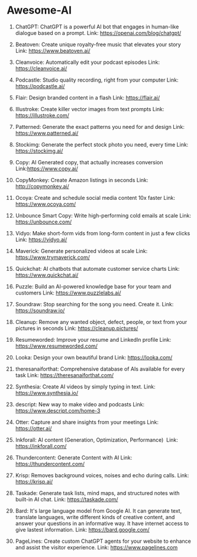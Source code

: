 # Awesome-AI

1. ChatGPT: ChatGPT is a powerful AI bot that engages in human-like dialogue based on a prompt.
Link: https://openai.com/blog/chatgpt/

2. Beatoven: Create unique royalty-free music that elevates your story
Link: https://www.beatoven.ai/

3. Cleanvoice: Automatically edit your podcast episodes
Link: https://cleanvoice.ai/

4. Podcastle: Studio quality recording, right from your computer
Link: https://podcastle.ai/

5. Flair: Design branded content in a flash
Link: https://flair.ai/

6. Illustroke: Create killer vector images from text prompts
Link: https://illustroke.com/

7. Patterned: Generate the exact patterns you need for and design
Link: https://www.patterned.ai/

8. Stockimg: Generate the perfect stock photo you need, every time
Link: https://stockimg.ai/

9. Copy: AI Generated copy, that actually increases conversion
Link:https://www.copy.ai/

10. CopyMonkey: Create Amazon listings in seconds
Link: http://copymonkey.ai/

11. Ocoya: Create and schedule social media content 10x faster
Link: https://www.ocoya.com/

12. Unbounce Smart Copy: Write high-performing cold emails at scale
Link: https://unbounce.com/

13. Vidyo: Make short-form vids from long-form content in just a few clicks
Link: https://vidyo.ai/

14. Maverick: Generate personalized videos at scale
Link: https://www.trymaverick.com/

15. Quickchat: AI chatbots that automate customer service charts
Link: https://www.quickchat.ai/

16. Puzzle: Build an AI-powered knowledge base for your team and customers
Link: https://www.puzzlelabs.ai/

17. Soundraw: Stop searching for the song you need. Create it.
Link: https://soundraw.io/

18. Cleanup: Remove any wanted object, defect, people, or text from your pictures in seconds
Link: https://cleanup.pictures/

19. Resumeworded: Improve your resume and LinkedIn profile
Link:  https://www.resumeworded.com/

20. Looka: Design your own beautiful brand
Link: https://looka.com/

21. theresanaiforthat: Comprehensive database of AIs available for every task
Link: https://theresanaiforthat.com/

22. Synthesia: Create AI videos by simply typing in text.
Link: https://www.synthesia.io/

23. descript: New way to make video and podcasts
Link: https://www.descript.com/home-3

24. Otter: Capture and share insights from your meetings
Link: https://otter.ai/

25. Inkforall: AI content (Generation, Optimization, Performance) 
Link: https://inkforall.com/

26. Thundercontent: Generate Content with AI
Link: https://thundercontent.com/

27. Krisp: Removes background voices, noises and echo during calls.
Link: https://krisp.ai/

28. Taskade: Generate task lists, mind maps, and structured notes with built-in AI chat.
Link: https://taskade.com/

29. Bard: It's large language model from Google AI. It can generate text, translate languages, write different kinds of creative content, and answer your questions in an informative way. It have internet access to give lastest information.
Link: https://bard.google.com/

30. PageLines: Create custom ChatGPT agents for your website to enhance and assist the visitor experience.
Link: https://www.pagelines.com
